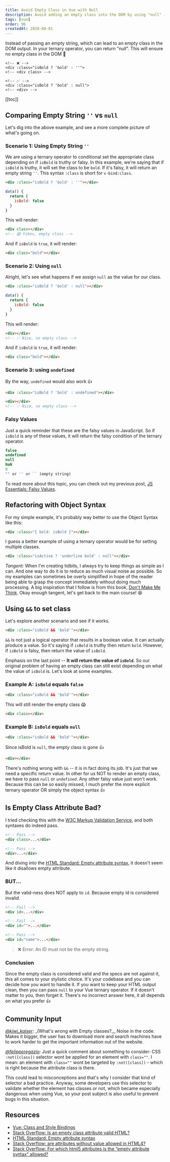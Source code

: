 ```yaml
---
title: Avoid Empty Class in Vue with Null
description: Avoid adding an empty class into the DOM by using "null" in Vue
tags: [vue]
order: 96
createdAt: 2020-08-01
---
```


Instead of passing an empty string, which can lead to an empty class in the DOM output. In your ternary operator, you can return "null". This will ensure no empty class in the DOM 🌟

```vue
<!-- ❌ -->
<div :class="isBold ? 'bold' : ''">
<!-- <div class> -->

<!-- ✅ -->
<div :class="isBold ? 'bold' : null">
<!-- <div> -->
```

[[toc]]

## Comparing Empty String `''` vs `null`

Let's dig into the above example, and see a more complete picture of what's going on.

### Scenario 1: Using Empty String `''`

We are using a ternary operator to conditional set the appropriate class depending on if `isBold` is truthy or falsy. In this example, we're saying that if `isBold` is truthy, it will set the class to be `bold`. If it's falsy, it will return an empty string `''`. This syntax `:class` is short for `v-bind:class`.

```html
<div :class="isBold ? 'bold' : ''"></div>
```

```js
data() {
  return {
    isBold: false
  }
}
```

This will render:

```html
<div class></div>
<!-- 😱 Yikes, empty class -->
```

And if `isBold` is `true`, it will render:

```html
<div class="bold"></div>
```

### Scenario 2: Using `null`

Alright, let's see what happens if we assign `null` as the value for our class.

```html
<div :class="isBold ? 'bold' : null"></div>
```

```js
data() {
  return {
    isBold: false
  }
}
```

This will render:

```html
<div></div>
<!-- ✅ Nice, no empty class -->
```

And if `isBold` is `true`, it will render:

```html
<div class="bold"></div>
```

### Scenario 3: using `undefined`

By the way, `undefined` would also work 👍

```html
<div :class="isBold ? 'bold' : undefined"></div>
```

```html
<div></div>
<!-- ✅ Nice, no empty class -->
```

### Falsy Values

Just a quick reminder that these are the falsy values in JavaScript. So if `isBold` is any of these values, it will return the falsy condition of the ternary operator.

```javascript
false
undefined
null
NaN
0
"" or '' or `` (empty string)
```

To read more about this topic, you can check out my previous post, [JS Essentials: Falsy Values](https://www.samanthaming.com/tidbits/25-js-essentials-falsy-values/).

## Refactoring with Object Syntax

For my simple example, it's probably way better to use the Object Syntax like this:

```html
<div :class="{ bold: isBold }"></div>
```

I guess a better example of using a ternary operator would be for setting multiple classes.

```html
<div :class="isActive ? 'underline bold' : null"></div>
```

_Tangent:_ When I'm creating tidbits, I always try to keep things as simple as I can. And one way to do it is to reduce as much visual noise as possible. So my examples can sometimes be overly simplified in hope of the reader being able to grasp the concept immediately without doing much processing. A big inspiration that I follow is from this book, [Don't Make Me Think](https://en.wikipedia.org/wiki/Don%27t_Make_Me_Think). Okay enough tangent, let's get back to the main course! 😆

## Using `&&` to set class

Let's explore another scenario and see if it works.

```html
<div :class="isBold && 'bold'"></div>
```

`&&` is not just a logical operator that results in a boolean value. It can actually produce a value. So it's saying if `isBold` is truthy then return `bold`. However, if `isBold` is falsy, then return the value of `isBold`.

Emphasis on the last point -- **It will return the value of `isBold`**. So our original problem of having an empty class can still exist depending on what the value of `isBold` is. Let's look at some examples.

### Example A: `isBold` equals `false`

```html
<div :class="isBold && 'bold'"></div>
```

This will still render the empty class 😱

```html
<div class></div>
```

### Example B: `isBold` equals `null`

```html
<div :class="isBold && 'bold'"></div>
```

Since isBold is `null`, the empty class is gone 👍

```html
<div></div>
```

There's nothing wrong with `&&` -- it is in fact doing its job. It's just that we need a specific return value. In other for us NOT to render an empty class, we have to pass `null` or `undefined`. Any other falsy value just won't work. Because this can be so easily missed, I much prefer the more explicit ternary operator OR simply the object syntax 👍

## Is Empty Class Attribute Bad?

I tried checking this with the [W3C Markup Validation Service](https://validator.w3.org/), and both syntaxes do indeed pass.

```html
<!-- Pass -->
<div class>...</div>

<!-- Pass -->
<div>...</div>
```

And diving into the [HTML Standard: Empty attribute syntax](https://html.spec.whatwg.org/multipage/syntax.html#attributes-2), it doesn't seem like it disallows empty attribute.

### BUT...

But the valid-ness does NOT apply to `id`. Because empty id is considered invalid.

```html
<!-- Fail -->
<div id>...</div>

<!-- Fail -->
<div id="">...</div>

<!-- Pass -->
<div id="name">...</div>
```

> ❌ Error: An ID must not be the empty string.

### Conclusion

Since the empty class is considered valid and the specs are not against it, this all comes to your stylistic choice. It's your codebase and you can decide how you want to handle it. If you want to keep your HTML output clean, then you can pass `null` to your Vue ternary operator. If it doesn't matter to you, then forget it. There's no incorrect answer here, it all depends on what you prefer 👍

## Community Input

_[@kiwi_kaiser](https://twitter.com/kiwi_kaiser/status/1289797552984883201?s=21):_ \_(What's wrong with Empty classes?\_\_ Noise in the code. Makes it bigger, the user has to download more and search machines have to work harder to get the important information out of the website.

_[@felipperegazio](https://dev.to/felipperegazio/comment/138cc):_ Just a quick comment about something to consider: CSS `:not([class])` selector wont be applied for an element with `class=""`. I mean: an element with `class=""` wont be targeted by `:not([class])` - which is right because the attribute class is there.

This could lead to misconceptions and that's why I consider that kind of selector a bad practice. Anyway, some developers use this selector to validate whether the element has classes or not, which became especially dangerous when using Vue, so your post subject is also useful to prevent bugs in this situation.

## Resources

- [Vue: Class and Style Bindings](https://vuejs.org/v2/guide/class-and-style.html)
- [Stack Overflow: Is an empty class attribute valid HTML?](https://stackoverflow.com/questions/30748847/is-an-empty-class-attribute-valid-html)
- [HTML Standard: Empty attribute syntax](https://html.spec.whatwg.org/dev/syntax.html#attributes-2)
- [Stack Overflow: are attributes without value allowed in HTML4?](https://stackoverflow.com/questions/21796217/are-attributes-without-value-allowed-in-html4)
- [Stack Overflow: For which html5 attributes is the “empty attribute syntax” allowed?](https://stackoverflow.com/questions/32949632/for-which-html5-attributes-is-the-empty-attribute-syntax-allowed#:~:text=The%20empty%20attribute%20syntax%20is,anything%20special%20on%20its%20own.&text=Error%3A%20Bad%20value%20for%20attribute,not%20be%20the%20empty%20string.)
